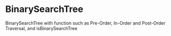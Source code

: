 # BinarySearchTree
BinarySearchTree with function such as Pre-Order, In-Order and Post-Order Traversal, and isBinarySearchTree
